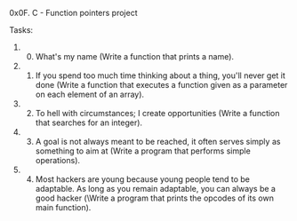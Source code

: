 0x0F. C - Function pointers project

Tasks:
1. 0. What's my name (Write a function that prints a name).
2. 1. If you spend too much time thinking about a thing, you'll never get it done (Write a function that executes a function given as a parameter on each element of an array).
3. 2. To hell with circumstances; I create opportunities (Write a function that searches for an integer).
4. 3. A goal is not always meant to be reached, it often serves simply as something to aim at (Write a program that performs simple operations).
5. 4. Most hackers are young because young people tend to be adaptable. As long as you remain adaptable, you can always be a good hacker (\Write a program that prints the opcodes of its own main function).
